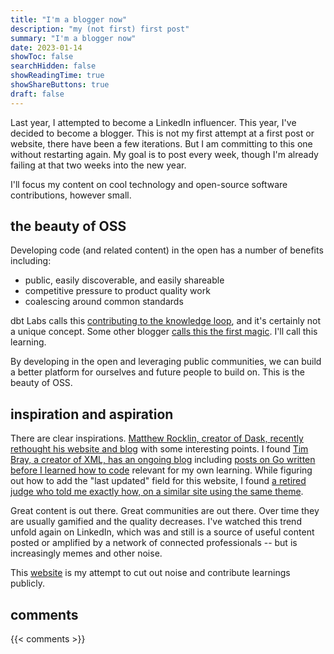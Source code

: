 ```yaml
---
title: "I'm a blogger now"
description: "my (not first) first post"
summary: "I'm a blogger now"
date: 2023-01-14
showToc: false
searchHidden: false
showReadingTime: true
showShareButtons: true
draft: false
---
```


Last year, I attempted to become a LinkedIn influencer. This year, I've decided to become a blogger. This is not my first attempt at a first post or website, there have been a few iterations. But I am committing to this one without restarting again. My goal is to post every week, though I'm already failing at that two weeks into the new year.

I'll focus my content on cool technology and open-source software contributions, however small.

## the beauty of OSS

Developing code (and related content) in the open has a number of benefits including:

- public, easily discoverable, and easily shareable
- competitive pressure to product quality work
- coalescing around common standards

dbt Labs calls this [contributing to the knowledge loop](https://github.com/dbt-labs/corp/blob/main/values.md#we-contribute-to-the-knowledge-loop), and it's certainly not a unique concept. Some other blogger [calls this the first magic](https://noahpinion.substack.com/p/the-third-magic). I'll call this learning.

By developing in the open and leveraging public communities, we can build a better platform for ourselves and future people to build on. This is the beauty of OSS.

## inspiration and aspiration

There are clear inspirations. [Matthew Rocklin, creator of Dask, recently rethought his website and blog](https://matthewrocklin.com/redesign-blog.html) with some interesting points. I found [Tim Bray, a creator of XML, has an ongoing blog](https://www.tbray.org/ongoing/misc/Tim) including [posts on Go written before I learned how to code](https://www.tbray.org/ongoing/When/201x/2013/06/16/Go-Love-Hate) relevant for my own learning. While figuring out how to add the "last updated" field for this website, I found [a retired judge who told me exactly how, on a similar site using the same theme](https://www.jacksonlucky.net/posts/use-lastmod-with-papermod/).


Great content is out there. Great communities are out there. Over time they are usually gamified and the quality decreases. I've watched this trend unfold again on LinkedIn, which was and still is a source of useful content posted or amplified by a network of connected professionals -- but is increasingly memes and other noise.

This [website](/project/website) is my attempt to cut out noise and contribute learnings publicly.

## comments

{{< comments >}}
